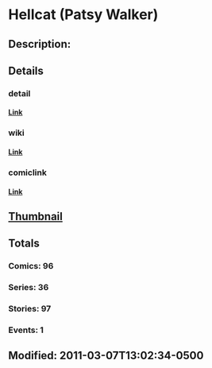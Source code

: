 # Hellcat (Patsy Walker)
## Description: 
## Details
### detail
#### [Link](http://marvel.com/comics/characters/1010351/hellcat_patsy_walker?utm_campaign=apiRef&utm_source=225578a89fc76f3d20fbffda5d17a88d)
### wiki
#### [Link](http://marvel.com/universe/Hellcat_(Patricia_Hellstrom)?utm_campaign=apiRef&utm_source=225578a89fc76f3d20fbffda5d17a88d)
### comiclink
#### [Link](http://marvel.com/comics/characters/1010351/hellcat_patsy_walker?utm_campaign=apiRef&utm_source=225578a89fc76f3d20fbffda5d17a88d)
## [Thumbnail](http://i.annihil.us/u/prod/marvel/i/mg/c/30/4d751d6b1bc7d.jpg)
## Totals
### Comics: 96
### Series: 36
### Stories: 97
### Events: 1
## Modified: 2011-03-07T13:02:34-0500